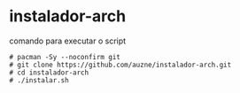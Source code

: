 # instalador-arch

comando para executar o script
```
# pacman -Sy --noconfirm git
# git clone https://github.com/auzne/instalador-arch.git
# cd instalador-arch
# ./instalar.sh
```

